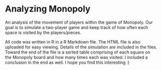 # Analyzing Monopoly
An analysis of the movement of players within the game of Monopoly.  Our goal is to simulate a two-player game and keep track of how often each space is visited by the players/pieces.

All code was written in R in a R Markdown file.  The HTML file is also uploaded for easy viewing.  Details of the simulation are included in the files.  Toward the end of the file is a sorted table comprising of each square on the Monopoly board and how many times each was visited.  I included a conclusion in the end as well.  I hope you find this interesting :)
